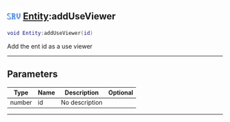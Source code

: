 ## <img src="../../.gitbook/assets/server.png" width="32" height="32" /> [Entity](../entity/README.md):addUseViewer

```lua
void Entity:addUseViewer(id)
```

Add the ent id as a use viewer<br>

-----------------
## Parameters

| Type   | Name | Description | Optional |
| ------ | ---- | ----------- | -------: |
| number | id | No description |  |


--------